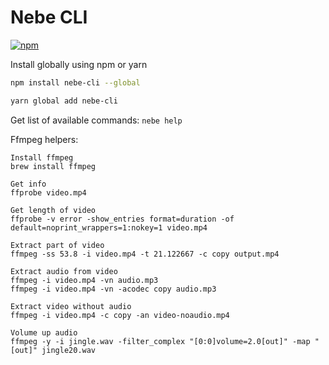 # Nebe CLI

[![npm](https://img.shields.io/npm/v/nebe-cli.svg)](https://www.npmjs.com/package/nebe-cli)

Install globally using npm or yarn

```bash
npm install nebe-cli --global
```
```bash
yarn global add nebe-cli
```

Get list of available commands: `nebe help`

Ffmpeg helpers:

```
Install ffmpeg
brew install ffmpeg

Get info
ffprobe video.mp4

Get length of video
ffprobe -v error -show_entries format=duration -of default=noprint_wrappers=1:nokey=1 video.mp4

Extract part of video
ffmpeg -ss 53.8 -i video.mp4 -t 21.122667 -c copy output.mp4

Extract audio from video
ffmpeg -i video.mp4 -vn audio.mp3
ffmpeg -i video.mp4 -vn -acodec copy audio.mp3

Extract video without audio
ffmpeg -i video.mp4 -c copy -an video-noaudio.mp4

Volume up audio
ffmpeg -y -i jingle.wav -filter_complex "[0:0]volume=2.0[out]" -map "[out]" jingle20.wav
```
